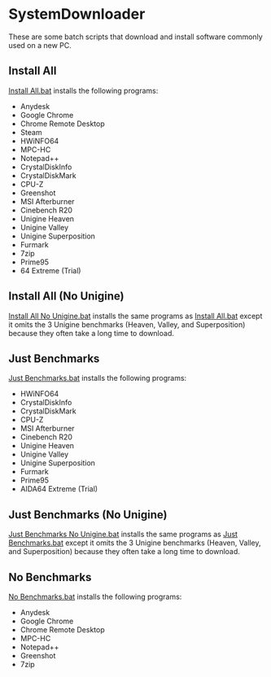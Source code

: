 # SystemDownloader


 These are some batch scripts that download and install software commonly used on a new PC.

## Install All
[Install All.bat](/install%20all.bat) installs the following programs:
 - Anydesk
 - Google Chrome
 - Chrome Remote Desktop
 - Steam
 - HWiNFO64
 - MPC-HC
 - Notepad++
 - CrystalDiskInfo
 - CrystalDiskMark
 - CPU-Z
 - Greenshot
 - MSI Afterburner
 - Cinebench R20
 - Unigine Heaven
 - Unigine Valley
 - Unigine Superposition
 - Furmark
 - 7zip
 - Prime95
 - 64 Extreme (Trial)


 ## Install All (No Unigine)
 [Install All No Unigine.bat](/install%20all%20no%20unigine.bat) installs the same programs as [Install All.bat](/install%20all.bat) except it omits the 3 Unigine benchmarks (Heaven, Valley, and Superposition) because they often take a long time to download.
## Just Benchmarks
 [Just Benchmarks.bat](/just%20benchmarks.bat) installs the following programs:
  - HWiNFO64
  - CrystalDiskInfo
  - CrystalDiskMark
  - CPU-Z
  - MSI Afterburner
  - Cinebench R20
  - Unigine Heaven
  - Unigine Valley
  - Unigine Superposition
  - Furmark
  - Prime95
  - AIDA64 Extreme (Trial)

## Just Benchmarks (No Unigine)
[Just Benchmarks No Unigine.bat](/just%20benchmarks%20no%20unigine.bat) installs the same programs as [Just Benchmarks.bat](/just%20benchmarks.bat) except it omits the 3 Unigine benchmarks (Heaven, Valley, and Superposition) because they often take a long time to download.  

## No Benchmarks

[No Benchmarks.bat](/no%20benchmarks.bat) installs the following programs:
- Anydesk
- Google Chrome
- Chrome Remote Desktop
- MPC-HC
- Notepad++
- Greenshot
- 7zip
